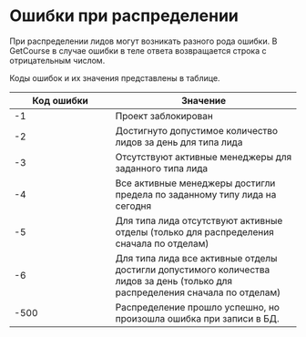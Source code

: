 # Ошибки при распределении

При распределении лидов могут возникать разного рода ошибки. В GetCourse в случае ошибки в теле ответа возвращается строка с отрицательным числом.

Коды ошибок и их значения представлены в таблице.&#x20;

<table><thead><tr><th width="162">Код ошибки</th><th>Значение</th></tr></thead><tbody><tr><td>-1</td><td>Проект заблокирован</td></tr><tr><td>-2</td><td>Достигнуто допустимое количество лидов за день для типа лида</td></tr><tr><td>-3</td><td>Отсутствуют активные менеджеры для заданного типа лида</td></tr><tr><td>-4</td><td>Все активные менеджеры достигли предела по заданному типу лида на сегодня</td></tr><tr><td>-5</td><td>Для типа лида отсутствуют активные отделы (только для распределения сначала по отделам)</td></tr><tr><td>-6</td><td>Для типа лида все активные отделы достигли допустимого количества лидов за день (только для распределения сначала по отделам)</td></tr><tr><td>-500</td><td>Распределение прошло успешно, но произошла ошибка при записи в БД.</td></tr></tbody></table>
